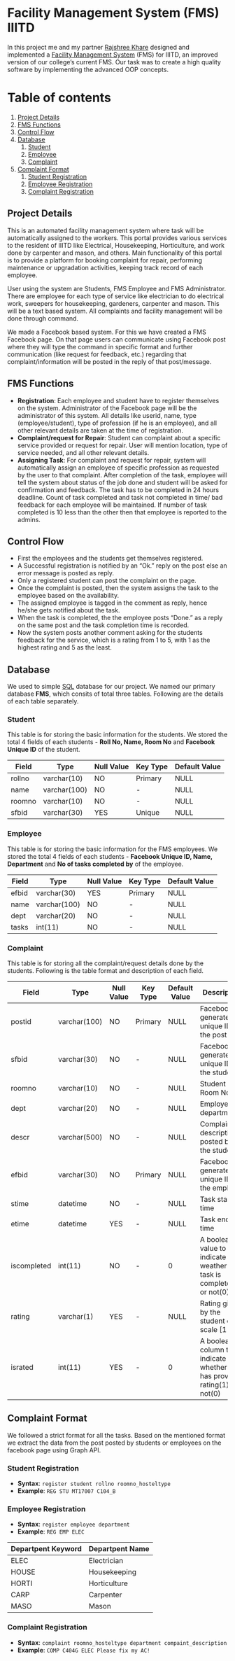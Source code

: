 # Facility Management System (FMS) IIITD
In this project me and my partner [Rajshree Khare](https://github.com/rajshreekhare) designed and implemented a [Facility Management System](https://www.iiitd.ac.in/facilities/fms) (FMS) for IIITD, an improved version of our college’s current FMS. Our task was to create a high quality software by implementing the advanced OOP concepts.


# Table of contents

1. [Project Details](#project-details)
2. [FMS Functions](#fms-functions)
3. [Control Flow](#control-flow)
4. [Database](#database)
	1. [Student](#student)
	2. [Employee](#employee)
	3. [Complaint](#complaint)
5. [Complaint Format](#complaint-format)
	1. [Student Registration](#student-registration) 
	2. [Employee Registration](#employee-registration) 
	3. [Complaint Registration](#complaint-registration) 


<!-- Project Details -->
## Project Details
This is an automated facility management system where task will be automatically assigned to the workers. This portal provides various services to the resident of IIITD like Electrical, Housekeeping, Horticulture, and work done by carpenter and mason, and others. Main functionality of this portal is to provide a platform for booking complaint for repair, performing maintenance or upgradation activities, keeping track record of each employee.

User using the system are Students, FMS Employee and FMS Administrator. There are employee for each type of service like electrician to do electrical work, sweepers for housekeeping, gardeners, carpenter and mason. This will be a text based system. All complaints and facility management will be done through command.

We made a Facebook based system. For this we have created a FMS Facebook page. On that page users can communicate using Facebook post where they will type the command in specific format and further communication (like request for feedback, etc.) regarding that complaint/information will be posted in the reply of that post/message.

<!-- FMS functions -->
## FMS Functions

 - **Registration**: Each employee and student have to register themselves on the system. Administrator of the Facebook page will be the administrator of this system. All details like userid, name, type (employee/student), type of profession (if he is an employee), and all other relevant details are taken at the time of registration.
 - **Complaint/request for Repair**: Student can complaint about a specific service provided or request for repair. User will mention location, type of service needed, and all other relevant details.
 - **Assigning Task**: For complaint and request for repair, system will automatically assign an employee of specific profession as requested by the user to that complaint. After completion of the task, employee will tell the system about status of the job done and student will be asked for confirmation and feedback. The task has to be completed in 24 hours deadline. Count of task completed and task not completed in time/ bad feedback for each employee will be maintained. If number of task completed is 10 less than the other then that employee is reported to the admins.


<!-- Control flow -->
## Control Flow

 - First the employees and the students get themselves registered.
 - A Successful registration is notified by an “Ok.” reply on the post else an error message is posted as reply.
 - Only a registered student can post the complaint on the page.
 - Once the complaint is posted, then the system assigns the task to the employee based on the availability.
- The assigned employee is tagged in the comment as reply, hence he/she gets notified about the task.
-   When the task is completed, the the employee posts “Done.” as a reply on the same post and the task completion time is recorded.
-   Now the system posts another comment asking for the students feedback for the service, which is a rating from 1 to 5, with 1 as the highest rating and 5 as the least.



<!-- Database details -->
## Database
We used to simple [SQL](https://en.wikipedia.org/wiki/SQL) database for our project. We named our primary database **FMS**, which consits of total three tables. Following are the details of each table separately.

### Student
This table is for storing the basic information for the students. We stored the total 4 fields of each students - **Roll No, Name, Room No** and **Facebook Unique ID** of the student.


| Field | Type | Null Value| Key Type | Default Value|
|--|--|--|--|--|
|rollno|varchar(10)|NO|Primary|NULL
|name|varchar(100)|NO|-|NULL
|roomno|varchar(10)|NO|-|NULL
|sfbid|varchar(30)|YES|Unique|NULL

### Employee
This table is for storing the basic information for the FMS employees. We stored the total 4 fields of each students - **Facebook Unique ID, Name, Department** and **No of tasks completed by** of the employee.


| Field | Type | Null Value| Key Type | Default Value|
|--|--|--|--|--|
|efbid|varchar(30)|YES|Primary|NULL
|name|varchar(100)|NO|-|NULL
|dept|varchar(20)|NO|-|NULL
|tasks|int(11)|NO|-|NULL

### Complaint
This table is for storing all the complaint/request details done by the students. Following is the table format and description of each field.


| Field | Type | Null Value | Key Type | Default Value | Description
|--|--|--|--|--|--|
| postid | varchar(100) | NO | Primary | NULL | Facebook generated unique ID of the post |
| sfbid | varchar(30) | NO | - | NULL| Facebook generated unique ID for the student |
| roomno | varchar(10) | NO | - | NULL| Student Room No |
| dept | varchar(20) | NO | - | NULL| Employee's department |
| descr | varchar(500) | NO | - | NULL| Complaint description posted by the student |
| efbid | varchar(30) | NO | Primary | NULL| Facebook generated unique ID for the employee |
| stime | datetime | NO | - | NULL| Task start time |
| etime | datetime | YES | - | NULL| Task end time |
| iscompleted | int(11) | NO | - | 0 | A boolean value to indicate weather the task is completed(1) or not(0) |
| rating | varchar(1) | YES | - | NULL | Rating given by the student on a scale [1-5] |
| israted| int(11) | YES | - | 0 | A boolean column to indicate whether user has provided rating(1) or not(0) |


<!-- Complaint format -->
## Complaint Format
We followed a strict format for all the tasks. Based on the mentioned format we extract the data from the post posted by students or employees on the facebook page using Graph API. 

### Student Registration
 - **Syntax**: `register student rollno roomno_hosteltype`
 - **Example**: `REG STU MT17007 C104_B`

### Employee Registration
 - **Syntax**: `register employee department`
 - **Example**: `REG EMP ELEC`
 
| Departpent Keyword | Departpent Name |
|--|--|
| ELEC | Electrician |
| HOUSE | Housekeeping |
| HORTI | Horticulture |
| CARP | Carpenter |
| MASO | Mason |

### Complaint Registration
 - **Syntax**: `complaint roomno_hosteltype department compaint_description`
 - **Example**: `COMP C404G ELEC Please fix my AC!`
